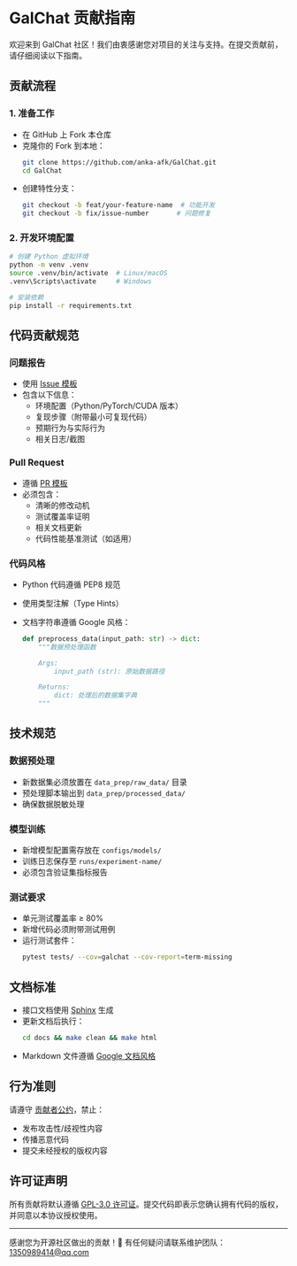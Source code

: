 # GalChat 贡献指南

欢迎来到 GalChat 社区！我们由衷感谢您对项目的关注与支持。在提交贡献前，请仔细阅读以下指南。

## 贡献流程

### 1. 准备工作

- 在 GitHub 上 Fork 本仓库
- 克隆你的 Fork 到本地：
  ```bash
  git clone https://github.com/anka-afk/GalChat.git
  cd GalChat
  ```
- 创建特性分支：
  ```bash
  git checkout -b feat/your-feature-name  # 功能开发
  git checkout -b fix/issue-number       # 问题修复
  ```

### 2. 开发环境配置

```bash
# 创建 Python 虚拟环境
python -m venv .venv
source .venv/bin/activate  # Linux/macOS
.venv\Scripts\activate     # Windows

# 安装依赖
pip install -r requirements.txt
```

## 代码贡献规范

### 问题报告

- 使用 [Issue 模板](.github/ISSUE_TEMPLATE/bug_report.md)
- 包含以下信息：
  - 环境配置（Python/PyTorch/CUDA 版本）
  - 复现步骤（附带最小可复现代码）
  - 预期行为与实际行为
  - 相关日志/截图

### Pull Request

- 遵循 [PR 模板](.github/PULL_REQUEST_TEMPLATE.md)
- 必须包含：
  - 清晰的修改动机
  - 测试覆盖率证明
  - 相关文档更新
  - 代码性能基准测试（如适用）

### 代码风格

- Python 代码遵循 PEP8 规范
- 使用类型注解（Type Hints）
- 文档字符串遵循 Google 风格：

  ```python
  def preprocess_data(input_path: str) -> dict:
      """数据预处理函数

      Args:
          input_path (str): 原始数据路径

      Returns:
          dict: 处理后的数据集字典
      """
  ```

## 技术规范

### 数据预处理

- 新数据集必须放置在 `data_prep/raw_data/` 目录
- 预处理脚本输出到 `data_prep/processed_data/`
- 确保数据脱敏处理

### 模型训练

- 新增模型配置需存放在 `configs/models/`
- 训练日志保存至 `runs/experiment-name/`
- 必须包含验证集指标报告

### 测试要求

- 单元测试覆盖率 ≥ 80%
- 新增代码必须附带测试用例
- 运行测试套件：
  ```bash
  pytest tests/ --cov=galchat --cov-report=term-missing
  ```

## 文档标准

- 接口文档使用 [Sphinx](https://www.sphinx-doc.org/) 生成
- 更新文档后执行：
  ```bash
  cd docs && make clean && make html
  ```
- Markdown 文件遵循 [Google 文档风格](https://github.com/google/styleguide)

## 行为准则

请遵守 [贡献者公约](.github/CODE_OF_CONDUCT.md)，禁止：

- 发布攻击性/歧视性内容
- 传播恶意代码
- 提交未经授权的版权内容

## 许可证声明

所有贡献将默认遵循 [GPL-3.0 许可证](LICENSE)。提交代码即表示您确认拥有代码的版权，并同意以本协议授权使用。

---

感谢您为开源社区做出的贡献！🎉 有任何疑问请联系维护团队：1350989414@qq.com

```

```
